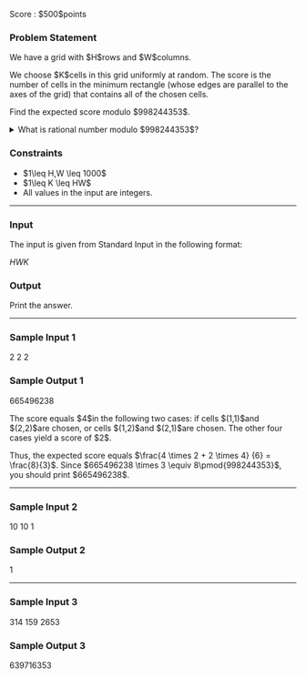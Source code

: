
<div>

<span>

<span>

<p>
Score : $500$points
</p>

<div>

<section>

### **Problem Statement**

<p>
We have a grid with $H$rows and $W$columns.
</p>

<p>
We choose $K$cells in this grid uniformly at random.  The score is the number of cells in the minimum rectangle (whose edges are parallel to the axes of the grid) that contains all of the chosen cells.
</p>

<p>
Find the expected score modulo $998244353$.
</p>

<details>

<summary>
What is rational number modulo $998244353$?
</summary>
We can prove that the sought expected value is always a rational number.  
Moreover, under the Constraints of this problem, when the value is represented as $\frac{P}{Q}$by two coprime integers $P$and $Q$, we can prove that there is a unique integer $R$such that $R \times Q \equiv P\pmod{998244353}$and $0 \leq R \lt 998244353$.  Find such $R$.


</details>

</section>

</div>

<div>

<section>

### **Constraints**

<ul>

<li>
$1\leq H,W \leq 1000$
</li>

<li>
$1\leq K \leq HW$
</li>

<li>
All values in the input are integers.
</li>

</ul>

</section>

</div>

---

<div>

<div>

<section>

### **Input**

<p>
The input is given from Standard Input in the following format:
</p>

<div>

$H$$W$$K$
</div>

</section>

</div>

<div>

<section>

### **Output**

<p>
Print the answer.
</p>

</section>

</div>

</div>

---

<div>

<section>

### **Sample Input 1**

<div>

2 2 2

</div>

</section>

</div>

<div>

<section>

### **Sample Output 1**

<div>

665496238

</div>

<p>
The score equals $4$in the following two cases: if cells $(1,1)$and $(2,2)$are chosen, or cells $(1,2)$and $(2,1)$are chosen.  The other four cases yield a score of $2$.
</p>

<p>
Thus, the expected score equals $\frac{4 \times 2 + 2 \times 4} {6} = \frac{8}{3}$.  Since $665496238 \times 3 \equiv 8\pmod{998244353}$, you should print $665496238$.
</p>

</section>

</div>

---

<div>

<section>

### **Sample Input 2**

<div>

10 10 1

</div>

</section>

</div>

<div>

<section>

### **Sample Output 2**

<div>

1

</div>

</section>

</div>

---

<div>

<section>

### **Sample Input 3**

<div>

314 159 2653

</div>

</section>

</div>

<div>

<section>

### **Sample Output 3**

<div>

639716353

</div>

</section>

</div>

</span>

</span>

</div>
